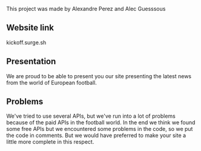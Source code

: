 This project was made by Alexandre Perez and Alec Guesssous 

## Website link 
kickoff.surge.sh

## Presentation
We are proud to be able to present you our site presenting the latest news from the world of European football.

## Problems
We've tried to use several APIs, but we've run into a lot of problems because of the paid APIs in the football world. 
In the end we think we found some free APIs but we encountered some problems in the code, so we put the code in comments. But we would have preferred to make your site a little more complete in this respect.  

